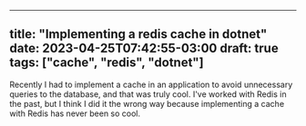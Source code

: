 
---
title: "Implementing a redis cache in dotnet"
date: 2023-04-25T07:42:55-03:00
draft: true
tags: ["cache", "redis", "dotnet"]
---

Recently I had to implement a cache in an application to avoid unnecessary queries to the database, and that was truly cool. I've worked with Redis in the past, but I think I did it the wrong way because implementing a cache with Redis has never been so cool.
